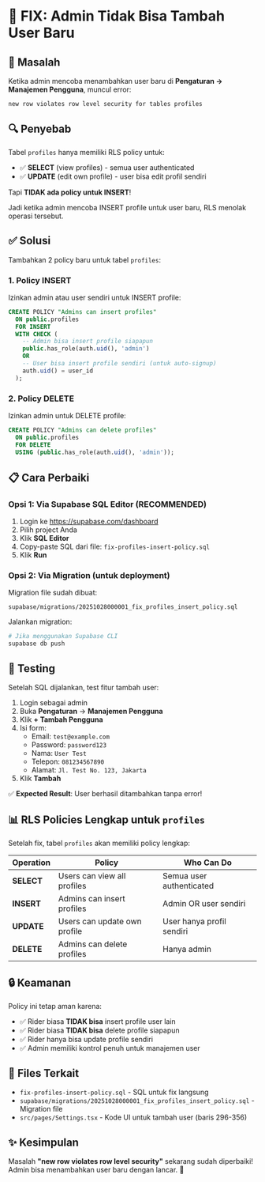 # 🔧 FIX: Admin Tidak Bisa Tambah User Baru

## 🐛 Masalah

Ketika admin mencoba menambahkan user baru di **Pengaturan → Manajemen Pengguna**, muncul error:

```
new row violates row level security for tables profiles
```

## 🔍 Penyebab

Tabel `profiles` hanya memiliki RLS policy untuk:
- ✅ **SELECT** (view profiles) - semua user authenticated
- ✅ **UPDATE** (edit own profile) - user bisa edit profil sendiri

Tapi **TIDAK ada policy untuk INSERT**! 

Jadi ketika admin mencoba INSERT profile untuk user baru, RLS menolak operasi tersebut.

## ✅ Solusi

Tambahkan 2 policy baru untuk tabel `profiles`:

### 1. Policy INSERT
Izinkan admin atau user sendiri untuk INSERT profile:

```sql
CREATE POLICY "Admins can insert profiles"
  ON public.profiles 
  FOR INSERT
  WITH CHECK (
    -- Admin bisa insert profile siapapun
    public.has_role(auth.uid(), 'admin')
    OR
    -- User bisa insert profile sendiri (untuk auto-signup)
    auth.uid() = user_id
  );
```

### 2. Policy DELETE  
Izinkan admin untuk DELETE profile:

```sql
CREATE POLICY "Admins can delete profiles"
  ON public.profiles 
  FOR DELETE
  USING (public.has_role(auth.uid(), 'admin'));
```

## 📋 Cara Perbaiki

### Opsi 1: Via Supabase SQL Editor (RECOMMENDED)

1. Login ke https://supabase.com/dashboard
2. Pilih project Anda
3. Klik **SQL Editor**
4. Copy-paste SQL dari file: `fix-profiles-insert-policy.sql`
5. Klik **Run**

### Opsi 2: Via Migration (untuk deployment)

Migration file sudah dibuat:
```
supabase/migrations/20251028000001_fix_profiles_insert_policy.sql
```

Jalankan migration:
```bash
# Jika menggunakan Supabase CLI
supabase db push
```

## 🧪 Testing

Setelah SQL dijalankan, test fitur tambah user:

1. Login sebagai admin
2. Buka **Pengaturan** → **Manajemen Pengguna**
3. Klik **+ Tambah Pengguna**
4. Isi form:
   - Email: `test@example.com`
   - Password: `password123`
   - Nama: `User Test`
   - Telepon: `081234567890`
   - Alamat: `Jl. Test No. 123, Jakarta`
5. Klik **Tambah**

✅ **Expected Result**: User berhasil ditambahkan tanpa error!

## 📊 RLS Policies Lengkap untuk `profiles`

Setelah fix, tabel `profiles` akan memiliki policy lengkap:

| Operation | Policy | Who Can Do |
|-----------|--------|------------|
| **SELECT** | Users can view all profiles | Semua user authenticated |
| **INSERT** | Admins can insert profiles | Admin OR user sendiri |
| **UPDATE** | Users can update own profile | User hanya profil sendiri |
| **DELETE** | Admins can delete profiles | Hanya admin |

## 🔒 Keamanan

Policy ini tetap aman karena:
- ✅ Rider biasa **TIDAK bisa** insert profile user lain
- ✅ Rider biasa **TIDAK bisa** delete profile siapapun
- ✅ Rider hanya bisa update profile sendiri
- ✅ Admin memiliki kontrol penuh untuk manajemen user

## 📝 Files Terkait

- `fix-profiles-insert-policy.sql` - SQL untuk fix langsung
- `supabase/migrations/20251028000001_fix_profiles_insert_policy.sql` - Migration file
- `src/pages/Settings.tsx` - Kode UI untuk tambah user (baris 296-356)

## ✨ Kesimpulan

Masalah **"new row violates row level security"** sekarang sudah diperbaiki! Admin bisa menambahkan user baru dengan lancar. 🚀
